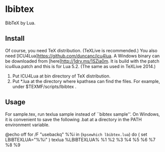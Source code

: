 # lbibtex

BibTeX by Lua.

## Install
Of course, you need TeX distribution. (TeXLive is recommended.)
You also need [ICU4Lua]<https://github.com/duncanc/icu4lua>. A Windows binary can be downloaded from [here]<http://1drv.ms/1SZia0m>. It is build with the patch icu4lua.patch and this is for Lua 5.2. (The same as used in TeXLive 2014.)

1. Put ICU4Lua at bin directory of TeX distribution.
2. Put *.lua at the directory where kpathsea can find the files. For example, under $TEXMF/scripts/lbibtex .

## Usage
For sample.tex, run
 texlua <path to lbibtex.lua> sample
instead of ``bibtex sample''. On Windows, it is convenient to save the following .bat at a directory in the PATH environment variable.

 @echo off
 for /F "usebackq" %%i in (`kpsewhich lbibtex.lua`) do (
     set LBIBTEXLUA="%%i"
 )
 texlua %LBIBTEXLUA% %1 %2 %3 %4 %5 %6 %7 %8 %9



